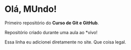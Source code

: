# Olá, MUndo!
 Primeiro repositório do **Curso de Git e GitHub**.

Repositório criado durante uma aula ao *vivo!

Essa linha eu adicionei diretamente no site. Que coisa legal.
